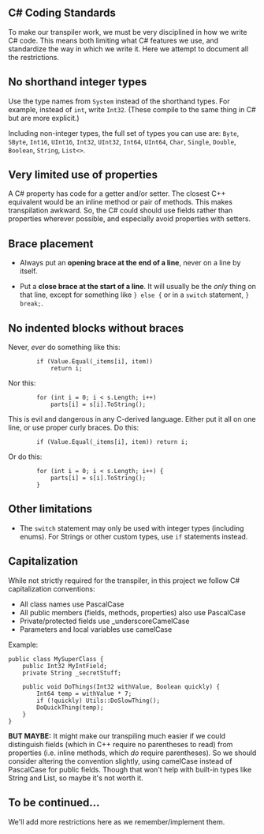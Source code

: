## C# Coding Standards

To make our transpiler work, we must be very disciplined in how we write C# code.  This means both limiting what C# features we use, and standardize the way in which we write it.  Here we attempt to document all the restrictions.

## No shorthand integer types

Use the type names from `System` instead of the shorthand types.  For example, instead of `int`, write `Int32`.  (These compile to the same thing in C# but are more explicit.)

Including non-integer types, the full set of types you can use are: `Byte`, `SByte`, `Int16`, `UInt16`, `Int32`, `UInt32`, `Int64`, `UInt64`, `Char`, `Single`, `Double`, `Boolean`, `String`, `List<>`.

## Very limited use of properties

A C# property has code for a getter and/or setter.  The closest C++ equivalent would be an inline method or pair of methods.  This makes transpilation awkward.  So, the C# could should use fields rather than properties wherever possible, and especially avoid properties with setters.

## Brace placement

- Always put an **opening brace at the end of a line**, never on a line by itself.

- Put a **close brace at the start of a line**.  It will usually be the *only* thing on that line, except for something like `} else {` or in a `switch` statement, `} break;`.

## No indented blocks without braces

Never, _ever_ do something like this:

```
        if (Value.Equal(_items[i], item)) 
            return i;
```

Nor this:

```
        for (int i = 0; i < s.Length; i++)
            parts[i] = s[i].ToString();
```

This is evil and dangerous in any C-derived language.  Either put it all on one line, or use proper curly braces.  Do this:

```
        if (Value.Equal(_items[i], item)) return i;
```

Or do this:

```
        for (int i = 0; i < s.Length; i++) {
            parts[i] = s[i].ToString();
        }
```


## Other limitations

- The `switch` statement may only be used with integer types (including enums).  For Strings or other custom types, use `if` statements instead.

## Capitalization

While not strictly required for the transpiler, in this project we follow C# capitalization conventions:

- All class names use PascalCase
- All public members (fields, methods, properties) also use PascalCase
- Private/protected fields use _underscoreCamelCase
- Parameters and local variables use camelCase

Example:
```
public class MySuperClass {
    public Int32 MyIntField;
    private String _secretStuff;
    
    public void DoThings(Int32 withValue, Boolean quickly) {
    	Int64 temp = withValue * 7;
    	if (!quickly) Utils::DoSlowThing();
    	DoQuickThing(temp);
    }
}
```

**BUT MAYBE:** It might make our transpiling much easier if we could distinguish fields (which in C++ require no parentheses to read) from properties (i.e. inline methods, which *do* require parentheses).  So we should consider altering the convention slightly, using camelCase instead of PascalCase for public fields.  Though that won't help with built-in types like String and List, so maybe it's not worth it.
    
    
## To be continued...

We'll add more restrictions here as we remember/implement them.
